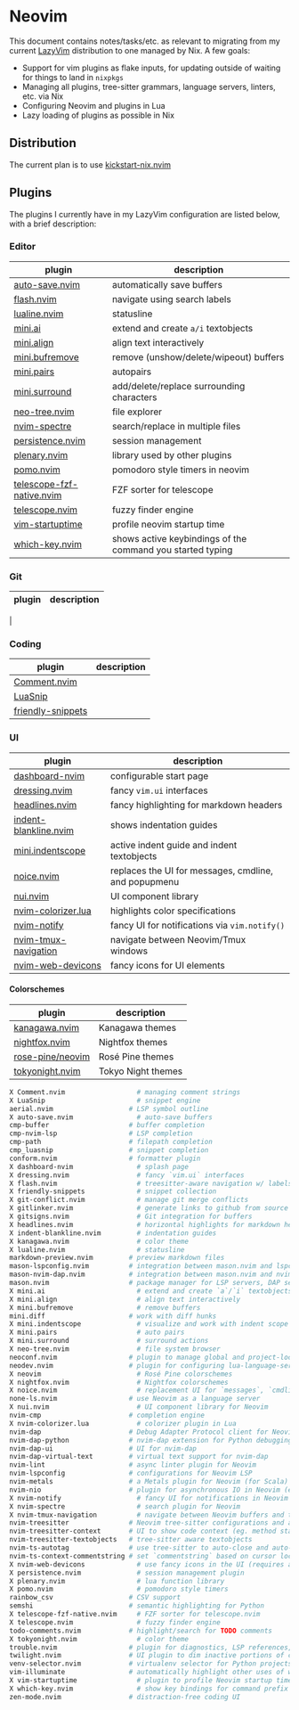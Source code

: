 <!-- markdownlint-disable MD013 -->

# Neovim

This document contains notes/tasks/etc. as relevant to migrating from my current [LazyVim](https://github.com/ascander/nvim) distribution to one managed by Nix. A few goals:

- Support for vim plugins as flake inputs, for updating outside of waiting for things to land in `nixpkgs`
- Managing all plugins, tree-sitter grammars, language servers, linters, etc. via Nix
- Configuring Neovim and plugins in Lua
- Lazy loading of plugins as possible in Nix

## Distribution

The current plan is to use [kickstart-nix.nvim](https://github.com/nix-community/kickstart-nix.nvim)

## Plugins

The plugins I currently have in my LazyVim configuration are listed below, with a brief description:

### Editor

| plugin                                                                                   | description                                                |
| ---------------------------------------------------------------------------------------- | ---------------------------------------------------------- |
| [auto-save.nvim](https://github.com/pocco81/auto-save.nvim)                              | automatically save buffers                                 |
| [flash.nvim](https://github.com/folke/flash.nvim?tab=readme-ov-file)                     | navigate using search labels                               |
| [lualine.nvim](https://github.com/nvim-lualine/lualine.nvim)                             | statusline                                                 |
| [mini.ai](https://github.com/echasnovski/mini.ai)                                        | extend and create `a/i` textobjects                        |
| [mini.align](https://github.com/echasnovski/mini.align)                                  | align text interactively                                   |
| [mini.bufremove](https://github.com/echasnovski/mini.bufremove)                          | remove (unshow/delete/wipeout) buffers                     |
| [mini.pairs](https://github.com/echasnovski/mini.pairs)                                  | autopairs                                                  |
| [mini.surround](https://github.com/echasnovski/mini.surround)                            | add/delete/replace surrounding characters                  |
| [neo-tree.nvim](https://github.com/nvim-neo-tree/neo-tree.nvim)                          | file explorer                                              |
| [nvim-spectre](https://github.com/nvim-pack/nvim-spectre)                                | search/replace in multiple files                           |
| [persistence.nvim](https://github.com/folke/persistence.nvim)                            | session management                                         |
| [plenary.nvim](https://github.com/nvim-lua/plenary.nvim)                                 | library used by other plugins                              |
| [pomo.nvim](https://github.com/epwalsh/pomo.nvim)                                        | pomodoro style timers in neovim                            |
| [telescope-fzf-native.nvim](https://github.com/nvim-telescope/telescope-fzf-native.nvim) | FZF sorter for telescope                                   |
| [telescope.nvim](https://github.com/nvim-telescope/telescope.nvim)                       | fuzzy finder engine                                        |
| [vim-startuptime](https://github.com/dstein64/vim-startuptime)                           | profile neovim startup time                                |
| [which-key.nvim](https://github.com/folke/which-key.nvim)                                | shows active keybindings of the command you started typing |

### Git

| plugin | description |
| ------ | ----------- |
|

### Coding

|plugin |description|
|-------|-----------|
|[Comment.nvim](https://github.com/numToStr/Comment.nvim)
|[LuaSnip](https://github.com/L3MON4D3/LuaSnip)
|[friendly-snippets](https://github.com/rafamadriz/friendly-snippets)

### UI

| plugin                                                                          | description                                          |
| ------------------------------------------------------------------------------- | ---------------------------------------------------- |
| [dashboard-nvim](https://github.com/nvimdev/dashboard-nvim)                     | configurable start page                              |
| [dressing.nvim](https://github.com/stevearc/dressing.nvim)                      | fancy `vim.ui` interfaces                            |
| [headlines.nvim](https://github.com/lukas-reineke/headlines.nvim)               | fancy highlighting for markdown headers              |
| [indent-blankline.nvim](https://github.com/lukas-reineke/indent-blankline.nvim) | shows indentation guides                             |
| [mini.indentscope](https://github.com/echasnovski/mini.indentscope)             | active indent guide and indent textobjects           |
| [noice.nvim](https://github.com/folke/noice.nvim)                               | replaces the UI for messages, cmdline, and popupmenu |
| [nui.nvim](https://github.com/MunifTanjim/nui.nvim)                             | UI component library                                 |
| [nvim-colorizer.lua](https://github.com/norcalli/nvim-colorizer.lua)            | highlights color specifications                      |
| [nvim-notify](https://github.com/rcarriga/nvim-notify)                          | fancy UI for notifications via `vim.notify()`        |
| [nvim-tmux-navigation](https://github.com/alexghergh/nvim-tmux-navigation)      | navigate between Neovim/Tmux windows                 |
| [nvim-web-devicons](https://github.com/nvim-tree/nvim-web-devicons)             | fancy icons for UI elements                          |

#### Colorschemes

| plugin                                                                         | description        |
| ------------------------------------------------------------------------------ | ------------------ |
| [kanagawa.nvim](https://github.com/rebelot/kanagawa.nvim)                      | Kanagawa themes    |
| [nightfox.nvim](https://github.com/EdenEast/nightfox.nvim)                     | Nightfox themes    |
| [rose-pine/neovim](https://github.com/rose-pine/neovim)                        | Rosé Pine themes   |
| [tokyonight.nvim](https://github.com/folke/tokyonight.nvim?tab=readme-ov-file) | Tokyo Night themes |

```sh
X Comment.nvim                  # managing comment strings
X LuaSnip                       # snippet engine
aerial.nvim                   # LSP symbol outline
X auto-save.nvim                # auto-save buffers
cmp-buffer                    # buffer completion
cmp-nvim-lsp                  # LSP completion
cmp-path                      # filepath completion
cmp_luasnip                   # snippet completion
conform.nvim                  # formatter plugin
X dashboard-nvim                # splash page
X dressing.nvim                 # fancy `vim.ui` interfaces
X flash.nvim                    # treesitter-aware navigation w/ labels, character motions
X friendly-snippets             # snippet collection
X git-conflict.nvim             # manage git merge conflicts
X gitlinker.nvim                # generate links to github from source files
X gitsigns.nvim                 # Git integration for buffers
X headlines.nvim                # horizontal highlights for markdown headers
X indent-blankline.nvim         # indentation guides
X kanagawa.nvim                 # color theme
X lualine.nvim                  # statusline
markdown-preview.nvim         # preview markdown files
mason-lspconfig.nvim          # integration between mason.nvim and lspconfig
mason-nvim-dap.nvim           # integration between mason.nvim and nvim-dap
mason.nvim                    # package manager for LSP servers, DAP servers, linters, etc.
X mini.ai                       # extend and create `a`/`i` textobjects
X mini.align                    # align text interactively
X mini.bufremove                # remove buffers
mini.diff                     # work with diff hunks
X mini.indentscope              # visualize and work with indent scope
X mini.pairs                    # auto pairs
X mini.surround                 # surround actions
X neo-tree.nvim                 # file system browser
neoconf.nvim                  # plugin to manage global and project-local settings
neodev.nvim                   # plugin for configuring lua-language-server for Neovim config
X neovim                        # Rosé Pine colorschemes
X nightfox.nvim                 # Nightfox colorschemes
X noice.nvim                    # replacement UI for `messages`, `cmdline`, `popupmenu`
none-ls.nvim                  # use Neovim as a language server
X nui.nvim                      # UI component library for Neovim
nvim-cmp                      # completion engine
X nvim-colorizer.lua            # colorizer plugin in Lua
nvim-dap                      # Debug Adapter Protocol client for Neovim
nvim-dap-python               # nvim-dap extension for Python debugging
nvim-dap-ui                   # UI for nvim-dap
nvim-dap-virtual-text         # virtual text support for nvim-dap
nvim-lint                     # async linter plugin for Neovim
nvim-lspconfig                # configurations for Neovim LSP
nvim-metals                   # a Metals plugin for Neovim (for Scala)
nvim-nio                      # plugin for asynchronous IO in Neovim (eg. nvim-dap-ui)
X nvim-notify                   # fancy UI for notifications in Neovim
X nvim-spectre                  # search plugin for Neovim
X nvim-tmux-navigation          # navigate between Neovim buffers and tmux panes
nvim-treesitter               # Neovim tree-sitter configurations and abstraction layer
nvim-treesitter-context       # UI to show code context (eg. method start)
nvim-treesitter-textobjects   # tree-sitter aware textobjects
nvim-ts-autotag               # use tree-sitter to auto-close and auto-rename HTML tags
nvim-ts-context-commentstring # set `commentstring` based on cursor location
X nvim-web-devicons             # use fancy icons in the UI (requires appropriate Nerd font)
X persistence.nvim              # session management plugin
X plenary.nvim                  # lua function library
X pomo.nvim                     # pomodoro style timers
rainbow_csv                   # CSV support
semshi                        # semantic highlighting for Python
X telescope-fzf-native.nvim     # FZF sorter for telescope.nvim
X telescope.nvim                # fuzzy finder engine
todo-comments.nvim            # highlight/search for TODO comments
X tokyonight.nvim               # color theme
trouble.nvim                  # plugin for diagnostics, LSP references, etc.
twilight.nvim                 # UI plugin to dim inactive portions of code
venv-selector.nvim            # virtualenv selector for Python projects
vim-illuminate                # automatically highlight other uses of word under cursor
X vim-startuptime               # plugin to profile Neovim startup time
X which-key.nvim                # show key bindings for command prefix
zen-mode.nvim                 # distraction-free coding UI
```
